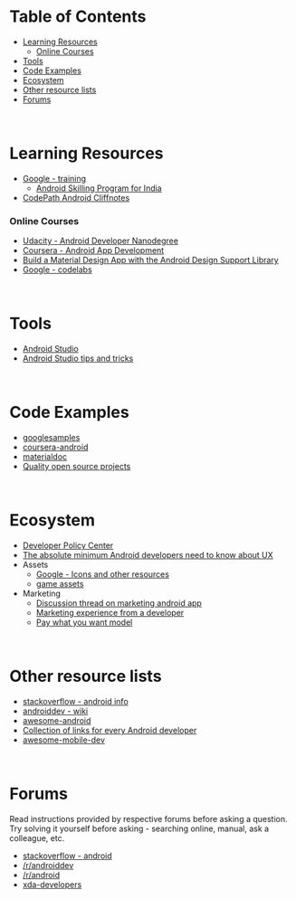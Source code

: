 # <a name="table-of-contents"></a>Table of Contents

* [Learning Resources](#learning-resources)
    * [Online Courses](#online-courses)
* [Tools](#tools)
* [Code Examples](#code-examples)
* [Ecosystem](#ecosystem)
* [Other resource lists](#other-resource-lists)
* [Forums](#forums)


<br>

# <a name="learning-resources"></a>Learning Resources

* [Google - training](https://developer.android.com/training/index.html)
   * [Android Skilling Program for India](http://googleindia.blogspot.in/2016/07/introducing-android-skilling-program.html)
* [CodePath Android Cliffnotes](http://guides.codepath.com/android)

### <a name="online-courses"></a>Online Courses

* [Udacity - Android Developer Nanodegree](https://www.udacity.com/course/android-developer-nanodegree--nd801)
* [Coursera - Android App Development](https://www.coursera.org/specializations/android-app-development)
* [Build a Material Design App with the Android Design Support Library](https://codelabs.developers.google.com/codelabs/material-design-style/index.html#0)
* [Google - codelabs](https://codelabs.developers.google.com/)

<br>

# <a name="tools"></a>Tools

* [Android Studio](https://developer.android.com/studio/index.html)
* [Android Studio tips and tricks](https://www.reddit.com/r/androiddev/comments/3swmuv/android_android_studio_tips_tricks_little_known/)

<br>

# <a name="code-examples"></a>Code Examples

* [googlesamples](https://github.com/googlesamples)
* [coursera-android](https://github.com/aporter/coursera-android/tree/master/Examples)
* [materialdoc](http://www.materialdoc.com/)
* [Quality open source projects](https://www.reddit.com/r/androiddev/comments/3igd4x/list_quality_open_source_projects_that_everyone/)

<br>

# <a name="ecosystem"></a>Ecosystem

* [Developer Policy Center](https://play.google.com/about/developer-content-policy.html)
* [The absolute minimum Android developers need to know about UX](https://uxdesign.cc/the-absolute-minimum-android-developers-need-to-know-about-ux-part-1-of-5-cab50bbcf787)
* Assets
    * [Google - Icons and other resources](https://design.google.com/resources/)
    * [game assets](https://game-assets.zeef.com/andre.antonio.schmitz)
* Marketing
    * [Discussion thread on marketing android app](https://www.reddit.com/r/androiddev/comments/35263k/how_do_you_market_your_android_app/)
    * [Marketing experience from a developer](https://www.reddit.com/r/androiddev/comments/1ymtsz/zero_budget_marketing_what_worked_for_me/)
    * [Pay what you want model](https://www.reddit.com/r/androiddev/comments/34yudl/early_analysis_of_the_pay_what_you_want_model/)

<br>

# <a name="other-resource-lists"></a>Other resource lists

* [stackoverflow - android info](http://stackoverflow.com/tags/android/info)
* [androiddev - wiki](https://www.reddit.com/r/androiddev/wiki/index)
* [awesome-android](https://github.com/JStumpp/awesome-android)
* [Collection of links for every Android developer](https://github.com/anirudh24seven/android-dev-readme)
* [awesome-mobile-dev](https://github.com/MakinGiants/awesome-mobile-dev)

<br>

# <a name="forums"></a>Forums

Read instructions provided by respective forums before asking a question. Try solving it yourself before asking - searching online, manual, ask a colleague, etc. 

* [stackoverflow - android](http://stackoverflow.com/tags/android)
* [/r/androiddev](http://www.reddit.com/r/androiddev)
* [/r/android](http://www.reddit.com/r/android)
* [xda-developers](http://forum.xda-developers.com/)
